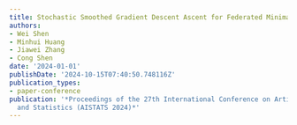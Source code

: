 ```yaml
---
title: Stochastic Smoothed Gradient Descent Ascent for Federated Minimax Optimization
authors:
- Wei Shen
- Minhui Huang
- Jiawei Zhang
- Cong Shen
date: '2024-01-01'
publishDate: '2024-10-15T07:40:50.748116Z'
publication_types:
- paper-conference
publication: '*Proceedings of the 27th International Conference on Artificial Intelligence
  and Statistics (AISTATS 2024)*'
---
```

